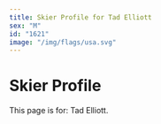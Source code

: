 ```yaml
---
title: Skier Profile for Tad Elliott
sex: "M"
id: "1621"
image: "/img/flags/usa.svg" 
---
```


# Skier Profile

This page is for: Tad Elliott.
    